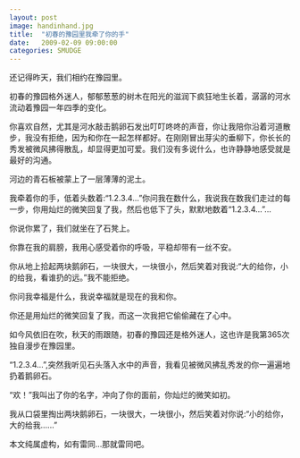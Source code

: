```yaml
---
layout: post
image: handinhand.jpg
title:  "初春的豫园里我牵了你的手"
date:   2009-02-09 09:00:00
categories: SMUDGE
---
```



还记得昨天，我们相约在豫园里。 

初春的豫园格外迷人，郁郁葱葱的树木在阳光的滋润下疯狂地生长着，潺潺的河水流动着豫园一年四季的变化。 

你喜欢自然，尤其是河水敲击鹅卵石发出叮叮咚咚的声音，你让我陪你沿着河道散步，我没有拒绝，因为和你在一起怎样都好。在刚刚冒出芽尖的垂柳下，你长长的秀发被微风拂得散乱，却显得更加可爱。我们没有多说什么，也许静静地感受就是最好的沟通。 

河边的青石板被蒙上了一层薄薄的泥土。 

我牵着你的手，低着头数着:“1.2.3.4...”你问我在数什么，我说我在数我们走过的每一步，你用灿烂的微笑回复了我，然后也低下了头，默默地数着“1.2.3.4...”... 

你说你累了，我们就坐在了石凳上。 

你靠在我的肩膀，我用心感受着你的呼吸，平稳却带有一丝不安。 

你从地上拾起两块鹅卵石，一块很大，一块很小，然后笑着对我说:“大的给你，小的给我，看谁扔的远。”我不能拒绝。 

你问我幸福是什么，我说幸福就是现在的我和你。 

你还是用灿烂的微笑回复了我，而这一次我把它偷偷藏在了心中。 

如今风依旧在吹，秋天的雨跟随，初春的豫园还是格外迷人，这也许是我第365次独自漫步在豫园里。 

“1.2.3.4...”,突然我听见石头落入水中的声音，我看见被微风拂乱秀发的你一遍遍地扔着鹅卵石。 

“欢！”我叫出了你的名字，冲向了你的面前，你灿烂的微笑如初。 

我从口袋里掏出两块鹅卵石，一块很大，一块很小，然后笑着对你说:“小的给你，大的给我......” 

本文纯属虚构，如有雷同...那就雷同吧。